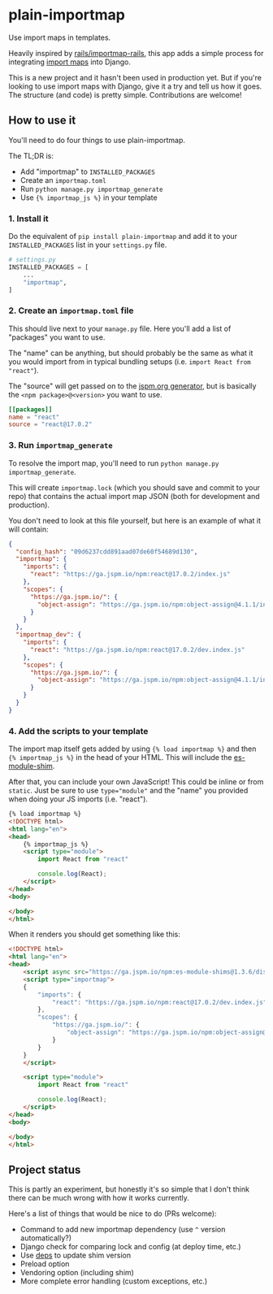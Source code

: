 <!-- This file is compiled from plain-importmap/plain/importmap/README.md. Do not edit this file directly. -->

# plain-importmap

Use import maps in templates.

Heavily inspired by [rails/importmap-rails](https://github.com/rails/importmap-rails),
this app adds a simple process for integrating [import maps](https://github.com/WICG/import-maps) into Django.

This is a new project and it hasn't been used in production yet.
But if you're looking to use import maps with Django, give it a try and tell us how it goes.
The structure (and code) is pretty simple.
Contributions are welcome!

## How to use it

You'll need to do four things to use plain-importmap.

The TL;DR is:

- Add "importmap" to `INSTALLED_PACKAGES`
- Create an `importmap.toml`
- Run `python manage.py importmap_generate`
- Use `{% importmap_js %}` in your template

### 1. Install it

Do the equivalent of `pip install plain-importmap` and add it to your `INSTALLED_PACKAGES` list in your `settings.py` file.

```python
# settings.py
INSTALLED_PACKAGES = [
    ...
    "importmap",
]
```

### 2. Create an `importmap.toml` file

This should live next to your `manage.py` file.
Here you'll add a list of "packages" you want to use.

The "name" can be anything, but should probably be the same as what it you would import from in typical bundling setups (i.e. `import React from "react"`).

The "source" will get passed on to the [jspm.org generator](https://jspm.org/docs/api#install), but is basically the `<npm package>@<version>` you want to use.

```toml
[[packages]]
name = "react"
source = "react@17.0.2"
```

### 3. Run `importmap_generate`

To resolve the import map, you'll need to run `python manage.py importmap_generate`.

This will create `importmap.lock` (which you should save and commit to your repo) that contains the actual import map JSON (both for development and production).

You don't need to look at this file yourself, but here is an example of what it will contain:

```json
{
  "config_hash": "09d6237cdd891aad07de60f54689d130",
  "importmap": {
    "imports": {
      "react": "https://ga.jspm.io/npm:react@17.0.2/index.js"
    },
    "scopes": {
      "https://ga.jspm.io/": {
        "object-assign": "https://ga.jspm.io/npm:object-assign@4.1.1/index.js"
      }
    }
  },
  "importmap_dev": {
    "imports": {
      "react": "https://ga.jspm.io/npm:react@17.0.2/dev.index.js"
    },
    "scopes": {
      "https://ga.jspm.io/": {
        "object-assign": "https://ga.jspm.io/npm:object-assign@4.1.1/index.js"
      }
    }
  }
}
```

### 4. Add the scripts to your template

The import map itself gets added by using `{% load importmap %}` and then `{% importmap_js %}` in the head of your HTML. This will include the [es-module-shim](https://github.com/guybedford/es-module-shims).

After that, you can include your own JavaScript!
This could be inline or from `static`.
Just be sure to use `type="module"` and the "name" you provided when doing your JS imports (i.e. "react").

```html
{% load importmap %}
<!DOCTYPE html>
<html lang="en">
<head>
    {% importmap_js %}
    <script type="module">
        import React from "react"

        console.log(React);
    </script>
</head>
<body>

</body>
</html>
```

When it renders you should get something like this:

```html
<!DOCTYPE html>
<html lang="en">
<head>
    <script async src="https://ga.jspm.io/npm:es-module-shims@1.3.6/dist/es-module-shims.js"></script>
    <script type="importmap">
    {
        "imports": {
            "react": "https://ga.jspm.io/npm:react@17.0.2/dev.index.js"
        },
        "scopes": {
            "https://ga.jspm.io/": {
                "object-assign": "https://ga.jspm.io/npm:object-assign@4.1.1/index.js"
            }
        }
    }
    </script>

    <script type="module">
        import React from "react"

        console.log(React);
    </script>
</head>
<body>

</body>
</html>
```

## Project status

This is partly an experiment,
but honestly it's so simple that I don't think there can be much wrong with how it works currently.

Here's a list of things that would be nice to do (PRs welcome):

- Command to add new importmap dependency (use `^` version automatically?)
- Django check for comparing lock and config (at deploy time, etc.)
- Use [deps](https://www.dependencies.io/) to update shim version
- Preload option
- Vendoring option (including shim)
- More complete error handling (custom exceptions, etc.)
